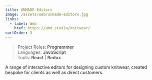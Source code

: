 ```yaml
---
title: UNMADE Editors
image: /assets/web/unmade-editors.jpg
links:
  - label: Web
    href: https://umd.studio/knitwear/
sortOrder: 3
---
```


> Project Roles: **Programmer**\
> Languages: **JavaScript**\
> Tools: **React** | **Redux**

A range of interactive editors for designing custom knitwear, created bespoke for clients as well as direct customers.
